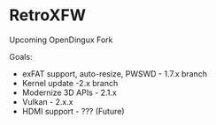 # RetroXFW
Upcoming OpenDingux Fork

Goals:

* exFAT support, auto-resize, PWSWD - 1.7.x branch
* Kernel update -2.x branch
* Modernize 3D APIs - 2.1.x
* Vulkan - 2.x.x
* HDMI support - ??? (Future)
